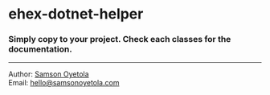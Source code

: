 # ehex-dotnet-helper

### Simply copy to your project. Check each classes for the documentation.

<hr/>

Author: [Samson Oyetola](https://github.com/samtax01/ehex-dotnet-helper)
<br/>
Email: [hello@samsonoyetola.com]()
